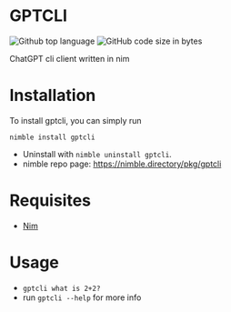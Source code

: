# GPTCLI

![Github top language](https://img.shields.io/github/languages/top/jaredmontoya/gptcli?style=for-the-badge&logo=nim&color=yellow)
![GitHub code size in bytes](https://img.shields.io/github/languages/code-size/jaredmontoya/gptcli?style=for-the-badge)

ChatGPT cli client written in nim

# Installation

To install gptcli, you can simply run

```
nimble install gptcli
```

- Uninstall with `nimble uninstall gptcli`.
- nimble repo page: https://nimble.directory/pkg/gptcli

# Requisites

- [Nim](https://nim-lang.org)

# Usage

- `gptcli what is 2+2?`
- run `gptcli --help` for more info
